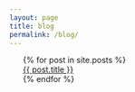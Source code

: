 ```yaml
---
layout: page
title: blog
permalink: /blog/
---
```


<div class="row">
 <ul style="list-style-type:none">
 {% for post in site.posts %}
  <li class="postlist">
   <a href="{{ post.url }}">{{ post.title }}</a>
  </li>
 {% endfor %}
 </ul>
</div>

